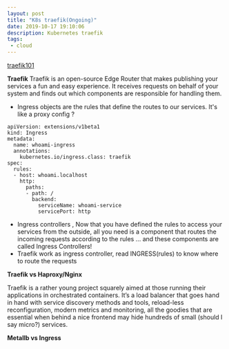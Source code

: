 ```yaml
---
layout: post
title: "K8s traefik(Ongoing)"
date: 2019-10-17 19:10:06
description: Kubernetes traefik
tags:
 - cloud
---
```

[traefik101](https://medium.com/@geraldcroes/kubernetes-traefik-101-when-simplicity-matters-957eeede2cf8)

**Traefik**
Traefik is an open-source Edge Router that makes publishing your services a fun and easy experience. It receives requests on behalf of your system and finds out which components are responsible for handling them.

 - Ingress objects are the rules that define the routes to our services. It's like a proxy config ?
```
apiVersion: extensions/v1beta1
kind: Ingress
metadata:
  name: whoami-ingress
  annotations:
    kubernetes.io/ingress.class: traefik
spec:
  rules:
  - host: whoami.localhost
    http:
      paths:
      - path: /
        backend:
          serviceName: whoami-service
          servicePort: http
```
 - Ingress controllers , Now that you have defined the rules to access your services from the outside, all you need is a component that routes the incoming requests according to the rules … and these components are called Ingress Controllers!
 - Traefik work as ingress controller, read INGRESS(rules) to know where to route the requests

**Traefik vs Haproxy/Nginx**

Traefik is a rather young project squarely aimed at those running their applications in orchestrated containers. It’s a load balancer that goes hand in hand with service discovery methods and tools, reload-less reconfiguration, modern metrics and monitoring, all the goodies that are essential when behind a nice frontend may hide hundreds of small (should I say micro?) services.

**Metallb vs Ingress**

